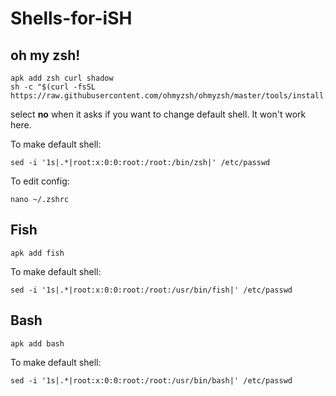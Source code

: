 # Shells-for-iSH 

## oh my zsh! 
```
apk add zsh curl shadow
sh -c "$(curl -fsSL https://raw.githubusercontent.com/ohmyzsh/ohmyzsh/master/tools/install.sh)"

```
select **no** when it asks if you want to change default shell. It won't work here. 

To make default shell: 
```
sed -i '1s|.*|root:x:0:0:root:/root:/bin/zsh|' /etc/passwd
```
To edit config: 
```
nano ~/.zshrc
``` 

## Fish 
```
apk add fish
```
To make default shell: 
```
sed -i '1s|.*|root:x:0:0:root:/root:/usr/bin/fish|' /etc/passwd
```

## Bash 
```
apk add bash
```
To make default shell: 
```
sed -i '1s|.*|root:x:0:0:root:/root:/usr/bin/bash|' /etc/passwd
```
